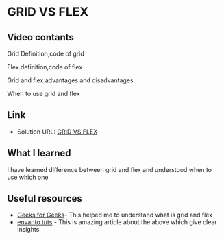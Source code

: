 # GRID VS FLEX

## Video contants
Grid Definition,code of grid

Flex definition,code of flex

Grid and flex advantages and disadvantages

When to use grid and flex

## Link
- Solution URL: [GRID VS FLEX](https://drive.google.com/file/d/1bP9IPfCsqq-8eU-IthUKx5YZ1WNYhoDf/view?usp=drivesdk)

## What I learned
I have learned difference between grid and flex and understood when to use which one

## Useful resources
- [Geeks for Geeks](https://www.geeksforgeeks.org/comparison-between-css-grid-css-flexbox/)- This helped me to understand what is grid and flex
- [envanto tuts](https://webdesign.tutsplus.com/articles/flexbox-vs-css-grid-which-should-you-use--cms-30184) - This is amazing article about the above which give clear insights 
